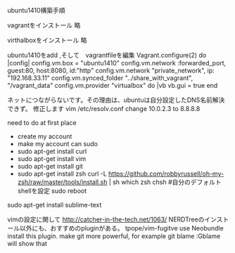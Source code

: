 ubuntu1410構築手順

vagrantをインストール
略

virthalboxをインストール
略

ubuntu1410をadd ,そして　vagrantfileを編集
Vagrant.configure(2) do |config|
  config.vm.box = "ubuntu1410"
  config.vm.network :forwarded_port, guest:80, host:8080, id:"http"
  config.vm.network "private_network", ip: "192.168.33.11"
  config.vm.synced_folder "../share_with_vagrant", "/vagrant_data"
  config.vm.provider "virtualbox" do |vb
  vb.gui = true
  end

ネットにつながらないです。その理由は、ubuntuは自分設定したDNS名前解決できず。
修正します
vim /etc/resolv.conf
change 10.0.2.3 to 8.8.8.8

need to do at first place
* create my account
* make my account can sudo
* sudo apt-get install curl
* sudo apt-get install vim
* sudo apt-get install git
* sudo apt-get install zsh
curl -L https://github.com/robbyrussell/oh-my-zsh/raw/master/tools/install.sh | sh
which zsh
chsh  #自分のデフォルトshellを設定
sudo reboot

sudo apt-get install sublime-text


vimの設定に関して
http://catcher-in-the-tech.net/1063/
NERDTreeのインストール以外にも、おすすめのpluginがある。
tpope/vim-fugitve 
use Neobundle install this plugin.
make git more powerful, for example git blame
:Gblame will show that
